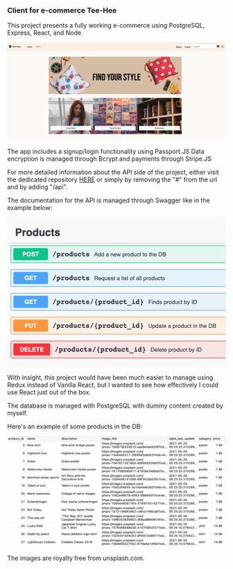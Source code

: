 ### Client for e-commerce Tee-Hee

This project presents a fully working e-commerce using PostgreSQL, Express, React, and Node.

![screenshot of the app](./public/screenshot.png)

The app includes a signup/login functionality using Passport.JS
Data encryption is managed through Bcrypt and payments through Stripe.JS

For more detailed information about the API side of the project, either visit the dedicated repository [HERE](https://github.com/vannucci-dev/tee-hee-RESTful-API) or simply by removing the "#" from the url and by adding "/api".

The documentation for the API is managed through Swagger like in the example below:

![screenshot of the api](./public/swagger.png)

With insight, this project would have been much easier to manage using Redux instead of Vanilla React, but I wanted to see how effectively I could use React just out of the box.

The database is managed with PostgreSQL with dummy content created by myself.

Here's an example of some products in the DB:

![screenshot of the db](./public/DB.png)

The images are royalty free from unsplash.com.
